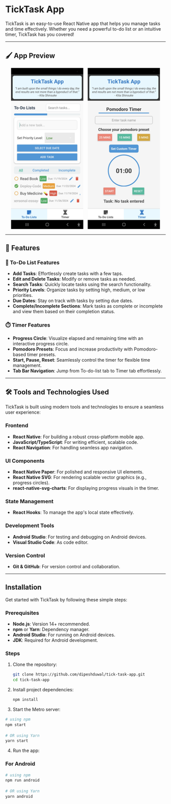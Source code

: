 # TickTask App  

TickTask is an easy-to-use React Native app that helps you manage tasks and time effectively. Whether you need a powerful to-do list or an intuitive timer, TickTask has you covered!  

---

## 🖌️ App Preview  

<div align="center">
  <img src="android/app/assets/todolist.jpg" alt="To-Do List Screen" width="45%" style="margin-right: 10px;" />
  <img src="android/app/assets/timer.jpg" alt="Timer Screen" width="45%" />
</div>

---

## 🚀 Features  

### 📝 To-Do List Features   
- **Add Tasks**: Effortlessly create tasks with a few taps.  
- **Edit and Delete Tasks**: Modify or remove tasks as needed.  
- **Search Tasks**: Quickly locate tasks using the search functionality.  
- **Priority Levels**: Organize tasks by setting high, medium, or low priorities.  
- **Due Dates**: Stay on track with tasks by setting due dates.  
- **Complete/Incomplete Sections**: Mark tasks as complete or incomplete and view them based on their completion status.

### ⏱️ Timer Features  
- **Progress Circle**: Visualize elapsed and remaining time with an interactive progress circle.  
- **Pomodoro Presets**: Focus and increase productivity with Pomodoro-based timer presets.  
- **Start, Pause, Reset**: Seamlessly control the timer for flexible time management.  
- **Tab Bar Navigation**: Jump from To-do-list tab to Timer tab effortlessly. 

---

## 🛠️ Tools and Technologies Used  
TickTask is built using modern tools and technologies to ensure a seamless user experience:

### **Frontend**  
- **React Native**: For building a robust cross-platform mobile app.  
- **JavaScript/TypeScript**: For writing efficient, scalable code.  
- **React Navigation**: For handling seamless app navigation.

### **UI Components**  
- **React Native Paper**: For polished and responsive UI elements.  
- **React Native SVG**: For rendering scalable vector graphics (e.g., progress circles).  
- **react-native-svg-charts**: For displaying progress visuals in the timer.  

### **State Management**  
- **React Hooks**: To manage the app's local state effectively.

### **Development Tools**  
- **Android Studio**: For testing and debugging on Android devices.  
- **Visual Studio Code**: As code editor.

### **Version Control**  
- **Git & GitHub**: For version control and collaboration.

---

## Installation  

Get started with TickTask by following these simple steps:  

### Prerequisites  
- **Node.js**: Version 14+ recommended.  
- **npm** or **Yarn**: Dependency manager.  
- **Android Studio**: For running on Android devices.  
- **JDK**: Required for Android development.  

### Steps  

1. Clone the repository:  
   ```bash  
   git clone https://github.com/dipeshduwal/tick-task-app.git  
   cd tick-task-app
   ``` 


2. Install project dependencies:
   ```bash
   npm install
   ```

3. Start the Metro server:
```bash
# using npm
npm start

# OR using Yarn
yarn start
```

4. Run the app:

### For Android

```bash
# using npm
npm run android

# OR using Yarn
yarn android
```